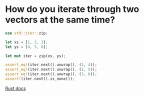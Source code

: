 # How do you iterate through two vectors at the same time?

```rust
use std::iter::zip;

let xs = [1, 2, 3];
let ys = [4, 5, 6];

let mut iter = zip(xs, ys);

assert_eq!(iter.next().unwrap(), (1, 4));
assert_eq!(iter.next().unwrap(), (2, 5));
assert_eq!(iter.next().unwrap(), (3, 6));
assert!(iter.next().is_none());
```

[Rust docs](https://doc.rust-lang.org/std/iter/fn.zip.html)
